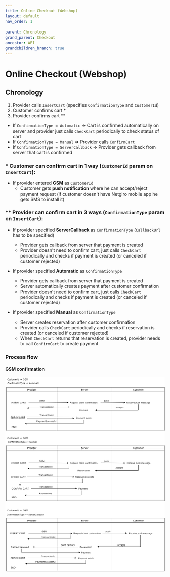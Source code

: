 ```yaml
---
title: Online Checkout (Webshop)
layout: default
nav_order: 1

parent: Chronology
grand_parent: Checkout
ancestor: API
grandchildren_branch: true
---
```


# Online Checkout (Webshop)

## Chronology

1.  Provider calls `InsertCart` (specifies `ConfirmationType` and `CustomerId`)
2.  Customer confirms cart *
3.  Provider confirms cart **
-   If `ConfirmationType = Automatic` => Cart is confirmed automatically on server and provider just calls `CheckCart` periodically to check status of cart
-   If `ConfirmationType = Manual` => Provider calls `ConfirmCart`
- If `ConfirmationType = ServerCallback` => Provider gets callback from server that cart is confirmed

### * Customer can confirm cart in 1 way (`CustomerId` param on `InsertCart`):

- If provider entered **GSM** as `CustomerId`
    - Customer gets **push notification** where he can accept/reject payment request (if customer doesn't have Netgiro mobile app he gets SMS to install it)

### ** Provider can confirm cart in 3 ways (`ConfirmationType` param on `InsertCart`):

- If provider specified **ServerCallback** as `ConfirmationType` (`CallbackUrl` has to be specified)
    - Provider gets callback from server that payment is created
    - Provider doesn't need to confirm cart, just calls `CheckCart` periodically and checks if payment is created (or canceled if customer rejected)

- If provider specified **Automatic** as `ConfirmationType`
    - Provider gets callback from server that payment is created
    - Server automatically creates payment after customer confirmation
    - Provider doesn't need to confirm cart, just calls `CheckCart` periodically and checks if payment is created (or canceled if customer rejected)

- If provider specified **Manual** as `ConfirmationType`
    - Server creates reservation after customer confirmation
    - Provider calls `CheckCart` periodically and checks if reservation is created (or canceled if customer rejected)
    - When `CheckCart` returns that reservation is created, provider needs to call `ConfirmCart` to create payment

### Process flow

#### GSM confirmation

![netGiro-checkout-flow-gsm](/images/ng_checkout_flow_gsm_v2.png)